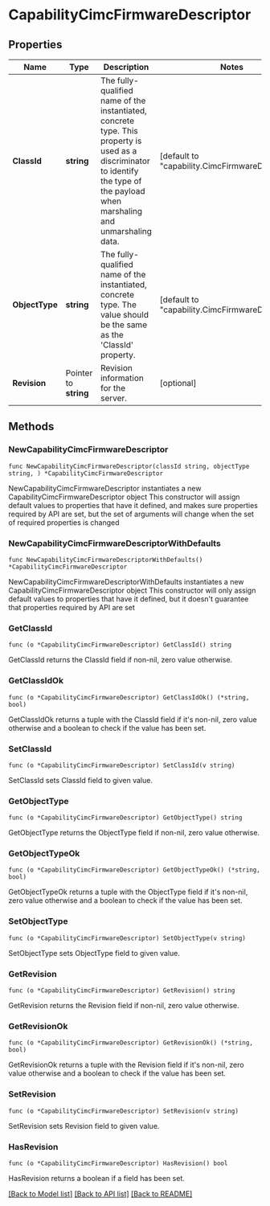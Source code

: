 # CapabilityCimcFirmwareDescriptor

## Properties

Name | Type | Description | Notes
------------ | ------------- | ------------- | -------------
**ClassId** | **string** | The fully-qualified name of the instantiated, concrete type. This property is used as a discriminator to identify the type of the payload when marshaling and unmarshaling data. | [default to "capability.CimcFirmwareDescriptor"]
**ObjectType** | **string** | The fully-qualified name of the instantiated, concrete type. The value should be the same as the &#39;ClassId&#39; property. | [default to "capability.CimcFirmwareDescriptor"]
**Revision** | Pointer to **string** | Revision information for the server. | [optional] 

## Methods

### NewCapabilityCimcFirmwareDescriptor

`func NewCapabilityCimcFirmwareDescriptor(classId string, objectType string, ) *CapabilityCimcFirmwareDescriptor`

NewCapabilityCimcFirmwareDescriptor instantiates a new CapabilityCimcFirmwareDescriptor object
This constructor will assign default values to properties that have it defined,
and makes sure properties required by API are set, but the set of arguments
will change when the set of required properties is changed

### NewCapabilityCimcFirmwareDescriptorWithDefaults

`func NewCapabilityCimcFirmwareDescriptorWithDefaults() *CapabilityCimcFirmwareDescriptor`

NewCapabilityCimcFirmwareDescriptorWithDefaults instantiates a new CapabilityCimcFirmwareDescriptor object
This constructor will only assign default values to properties that have it defined,
but it doesn't guarantee that properties required by API are set

### GetClassId

`func (o *CapabilityCimcFirmwareDescriptor) GetClassId() string`

GetClassId returns the ClassId field if non-nil, zero value otherwise.

### GetClassIdOk

`func (o *CapabilityCimcFirmwareDescriptor) GetClassIdOk() (*string, bool)`

GetClassIdOk returns a tuple with the ClassId field if it's non-nil, zero value otherwise
and a boolean to check if the value has been set.

### SetClassId

`func (o *CapabilityCimcFirmwareDescriptor) SetClassId(v string)`

SetClassId sets ClassId field to given value.


### GetObjectType

`func (o *CapabilityCimcFirmwareDescriptor) GetObjectType() string`

GetObjectType returns the ObjectType field if non-nil, zero value otherwise.

### GetObjectTypeOk

`func (o *CapabilityCimcFirmwareDescriptor) GetObjectTypeOk() (*string, bool)`

GetObjectTypeOk returns a tuple with the ObjectType field if it's non-nil, zero value otherwise
and a boolean to check if the value has been set.

### SetObjectType

`func (o *CapabilityCimcFirmwareDescriptor) SetObjectType(v string)`

SetObjectType sets ObjectType field to given value.


### GetRevision

`func (o *CapabilityCimcFirmwareDescriptor) GetRevision() string`

GetRevision returns the Revision field if non-nil, zero value otherwise.

### GetRevisionOk

`func (o *CapabilityCimcFirmwareDescriptor) GetRevisionOk() (*string, bool)`

GetRevisionOk returns a tuple with the Revision field if it's non-nil, zero value otherwise
and a boolean to check if the value has been set.

### SetRevision

`func (o *CapabilityCimcFirmwareDescriptor) SetRevision(v string)`

SetRevision sets Revision field to given value.

### HasRevision

`func (o *CapabilityCimcFirmwareDescriptor) HasRevision() bool`

HasRevision returns a boolean if a field has been set.


[[Back to Model list]](../README.md#documentation-for-models) [[Back to API list]](../README.md#documentation-for-api-endpoints) [[Back to README]](../README.md)


